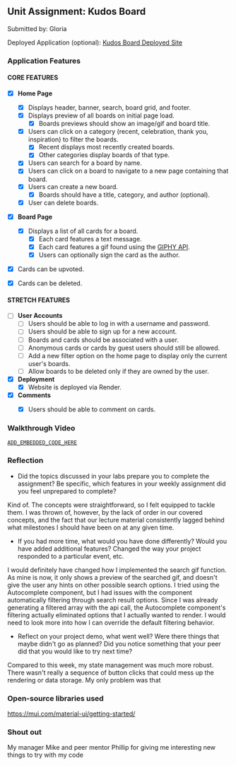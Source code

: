 ## Unit Assignment: Kudos Board

Submitted by: Gloria

Deployed Application (optional): [Kudos Board Deployed Site]((https://kudos-board-22.onrender.com))

### Application Features

#### CORE FEATURES

- [x] **Home Page**
  - [x] Displays header, banner, search, board grid, and footer.
  - [x] Displays preview of all boards on initial page load.
    - [x] Boards previews should show an image/gif and board title.
  - [x] Users can click on a category (recent, celebration, thank you, inspiration) to filter the boards.
    - [x] Recent displays most recently created boards.
    - [x] Other categories display boards of that type.
  - [x] Users can search for a board by name.
  - [x] Users can click on a board to navigate to a new page containing that board.
  - [x] Users can create a new board.
    - [x] Boards should have a title, category, and author (optional).
  - [x] User can delete boards.

- [x] **Board Page**
  - [x] Displays a list of all cards for a board.
    -  [x] Each card features a text message.
    -  [x] Each card features a gif found using the [GIPHY API](https://developers.giphy.com/docs/api/).
    -  [x] Users can optionally sign the card as the author.
-   [x] Cards can be upvoted.
-   [x] Cards can be deleted.


#### STRETCH FEATURES


- [ ] **User Accounts**
  - [ ] Users should be able to log in with a username and password.
  - [ ] Users should be able to sign up for a new account.
  - [ ]  Boards and cards should be associated with a user.
    - [ ]  Anonymous cards or cards by guest users should still be allowed.
  - [ ] Add a new filter option on the home page to display only the current user's boards.
  - [ ] Allow boards to be deleted only if they are owned by the user.
- [x] **Deployment**
  - [x] Website is deployed via Render.
- [x] **Comments**
  - [x] Users should be able to comment on cards.


### Walkthrough Video

[`ADD_EMBEDDED_CODE_HERE`](https://github.com/GloriaXM/kudos-board/assets/112780860/9401f236-6bda-408f-a35d-e956efdb9337)

### Reflection

* Did the topics discussed in your labs prepare you to complete the assignment? Be specific, which features in your weekly assignment did you feel unprepared to complete?

Kind of. The concepts were straightforward, so I felt equipped to tackle them. I was thrown of, however, by the lack of order in our covered concepts, and the fact that our
lecture material consistently lagged behind what milestones I should have been on at any given time.

* If you had more time, what would you have done differently? Would you have added additional features? Changed the way your project responded to a particular event, etc.

I would definitely have changed how I implemented the search gif function. As mine is now, it only shows a preview of the searched gif, and doesn't give the user any hints on other possible
search options. I tried using the Autocomplete component, but I had issues with the component automatically filtering through search result options. Since I was already generating a filtered array
with the api call, the Autocomplete component's filtering actually eliminated options that I actually wanted to render. I would need to look more into how I can override the default filtering behavior.

* Reflect on your project demo, what went well? Were there things that maybe didn't go as planned? Did you notice something that your peer did that you would like to try next time?

Compared to this week, my state management was much more robust. There wasn't really a sequence of button clicks that could mess up the rendering or data storage. My only problem was that

### Open-source libraries used

https://mui.com/material-ui/getting-started/

### Shout out

My manager Mike and peer mentor Phillip for giving me interesting new things to try with my code



